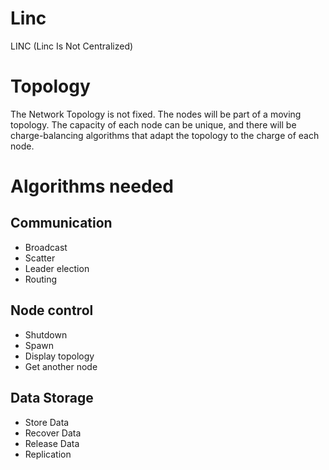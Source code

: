 # Linc
LINC (Linc Is Not Centralized)


# Topology
The Network Topology is not fixed. The nodes will be part of a moving topology. 
The capacity of each node can be unique, and there will be charge-balancing algorithms 
that adapt the topology to the charge of each node.

# Algorithms needed
## Communication
- Broadcast
- Scatter
- Leader election
- Routing

## Node control
- Shutdown
- Spawn
- Display topology
- Get another node

## Data Storage
- Store Data
- Recover Data
- Release Data
- Replication
